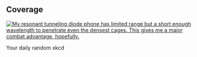 ## Coverage
[![My resonant tunneling diode phone has limited range but a short enough wavelength to penetrate even the densest cages. This gives me a major combat advantage, hopefully.](https://imgs.xkcd.com/comics/coverage.png)](https://xkcd.com/1142/ "My resonant tunneling diode phone has limited range but a short enough wavelength to penetrate even the densest cages. This gives me a major combat advantage, hopefully.")

Your daily random xkcd

